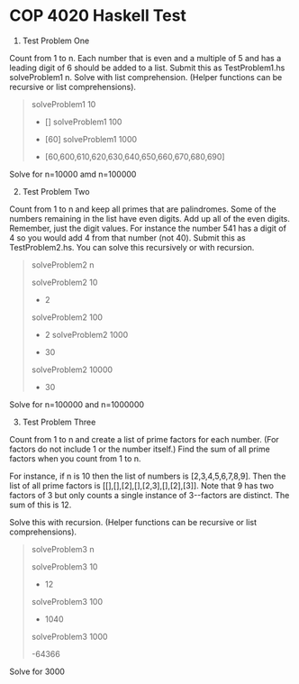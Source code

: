 # COP 4020 Haskell Test

1. Test Problem One

Count from 1 to n. Each number that is even and a multiple of 5 and has a leading digit of 6 should be added to a list. Submit this as TestProblem1.hs
solveProblem1 n. Solve with list comprehension. (Helper functions can be recursive or list comprehensions).

> solveProblem1 10
>
> - []
> solveProblem1 100
>
> - [60]
> solveProblem1 1000
>
> - [60,600,610,620,630,640,650,660,670,680,690]

Solve for n=10000 amd n=100000

2. Test Problem Two

Count from 1 to n and keep all primes that are palindromes. Some of the numbers remaining in the list have even digits. Add up all of the even digits. Remember, just the digit values. For instance the number 541 has a digit of 4 so you would add 4 from that number (not 40). Submit this as TestProblem2.hs. You can solve this recursively or with recursion.

> solveProblem2 n
>
> solveProblem2 10
>
> - 2
>
> solveProblem2 100
>
> - 2
> solveProblem2 1000
>
> - 30
>
> solveProblem2 10000
>  
> - 30

Solve for n=100000 and n=1000000

3. Test Problem Three

Count from 1 to n and create a list of prime factors for each number. (For factors do not include 1 or the number itself.) Find the sum of all prime factors when you count from 1 to n.

For instance, if n is 10 then the list of numbers is [2,3,4,5,6,7,8,9]. Then the list of all prime factors is [[],[],[2],[],[2,3],[],[2],[3]]. Note that 9 has two factors of 3 but only counts a single instance of 3--factors are distinct. The sum of this is 12.

Solve this with recursion. (Helper functions can be recursive or list comprehensions).

> solveProblem3 n
>
> solveProblem3 10
>
> - 12
>
> solveProblem3 100
>
> - 1040
>
> solveProblem3 1000
>
> -64366

Solve for 3000